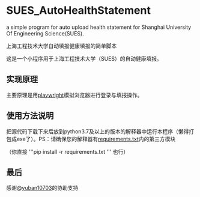 # SUES_AutoHealthStatement
a simple program for auto upload health statement for Shanghai University Of Engineering Science(SUES).

上海工程技术大学自动填报健康填报的简单脚本

这是一个小程序用于上海工程技术大学（SUES）的自动健康填报。

## 实现原理
主要原理是用[playwright](https://github.com/microsoft/playwright)模拟浏览器进行登录与填报操作。

## 使用方法说明
把源代码下载下来后放到python3.7及以上的版本的解释器中运行本程序（懒得打包成exe了）。PS：请确保您的解释器有[requirements.txt](./requirements.txt)内的第三方模块

（你直接
'''pip install -r requirements.txt '''
也行）

## 最后
感谢@[yuban10703](https://github.com/yuban10703)的协助支持
